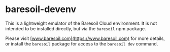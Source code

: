 # baresoil-devenv

This is a lightweight emulator of the Baresoil Cloud environment. It is not intended to be installed directly, but via the `baresoil` npm package.

Please visit [www.baresoil.com](https://www.baresoil.com) for more details, or install the `baresoil` package for access to the `baresoil dev` command.
